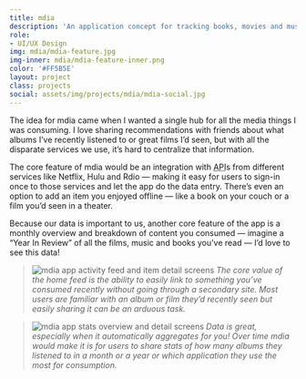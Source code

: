 ```yaml
---
title: mdia
description: 'An application concept for tracking books, movies and music you enjoy.'
role:
- UI/UX Design
img: mdia/mdia-feature.jpg
img-inner: mdia/mdia-feature-inner.png
color: '#FF5B5E'
layout: project
class: projects
social: assets/img/projects/mdia/mdia-social.jpg
---
```


The idea for mdia came when I wanted a single hub for all the media things I was consuming. I love sharing recommendations with friends about what albums I’ve recently listened to or great films I’d seen, but with all the disparate services we use, it’s hard to centralize that information.

The core feature of mdia would be an integration with <abbr title="Application Program Interface">API</abbr>s from different services like Netflix, Hulu and Rdio — making it easy for users to sign-in once to those services and let the app do the data entry. There’s even an option to add an item you enjoyed offline — like a book on your couch or a film you’d seen in a theater.

Because our data is important to us, another core feature of the app is a monthly overview and breakdown of content you consumed — imagine a “Year In Review” of all the films, music and books you’ve read — I’d love to see this data!

> <img class="lazy" data-src="{{ site.baseurl }}/assets/img/projects/mdia/mdia-1.png" alt="mdia app activity feed and item detail screens"> *The core value of the home feed is the ability to easily link to something you’ve consumed recently without going through a secondary site. Most users are familiar with an album or film they’d recently seen but easily sharing it can be an arduous task.*

> <img class="lazy" data-src="{{ site.baseurl }}/assets/img/projects/mdia/mdia-2.png" alt="mdia app stats overview and detail screens"> *Data is great, especially when it automatically aggregates for you! Over time mdia would make it is for users to share stats of how many albums they listened to in a month or a year or which application they use the most  for consumption.*